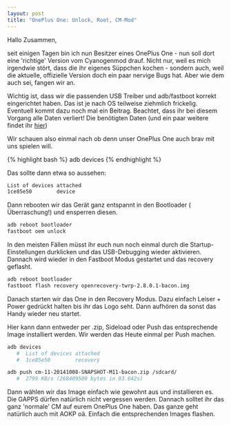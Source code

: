 ```yaml
---
layout: post
title: "OnePlus One: Unlock, Root, CM-Mod"
---
```

Hallo Zusammen,

seit einigen Tagen bin ich nun Besitzer eines OnePlus One - nun soll dort eine 'richtige' Version vom Cyanogenmod drauf. Nicht nur, weil es mich irgendwie stört, dass die ihr eigenes Süppchen kochen - sondern auch, weil die aktuelle, offizielle Version doch ein paar nervige Bugs hat. Aber wie dem auch sei, fangen wir an.

Wichtig ist, dass wir die passenden USB Treiber und adb/fastboot korrekt eingerichtet haben. Das ist je nach OS teilweise ziehmlich frickelig. Eventuell kommt dazu noch mal ein Beitrag. Beachtet, dass ihr bei diesem Vorgang alle Daten verliert! Die benötigten Daten (und ein paar weitere findet ihr [hier](http://dl.flipez.de/android/oneplusone-bacon/ "Flipez"))

Wir schauen also einmal nach ob denn unser OnePlus One auch brav mit uns spielen will.

{% highlight bash %}
adb devices
{% endhighlight %}

Das sollte dann etwa so aussehen:

```bash
List of devices attached
1ce85e50        device
```

Dann rebooten wir das Gerät ganz entspannt in den Bootloader ( Überraschung!) und ensperren diesen.

```bash
adb reboot bootloader
fastboot oem unlock
```

In den meisten Fällen müsst ihr euch nun noch einmal durch die Startup-Einstellungen durklicken und das USB-Debugging wieder aktivieren.
Dannach wird wieder in den Fastboot Modus gestartet und das recovery geflasht.

```bash
adb reboot bootloader
fastboot flash recovery openrecovery-twrp-2.8.0.1-bacon.img
```

Danach starten wir das One in den Recovery Modus. Dazu einfach Leiser + Power gedrückt halten bis ihr das Logo seht. Dann aufhören da sonst das Handy wieder neu startet.

Hier kann dann entweder per .zip, Sideload oder Push das entsprechende Image installiert werden. Wir werden das Heute einmal per Push machen.

```bash
adb devices
   #  List of devices attached
   #  1ce85e50        recovery

adb push cm-11-20141008-SNAPSHOT-M11-bacon.zip /sdcard/
   #  2799 KB/s (268409500 bytes in 93.642s)
```

Dann wählen wir das Image einfach wie gewohnt aus und installieren es. Die GAPPS dürfen natürlich nicht vergessen werden. Dannach solltet ihr das ganz 'normale' CM auf eurem OnePlus One haben. Das ganze geht natürlich auch mit AOKP oä. Einfach die entsprechenden Images flashen.
